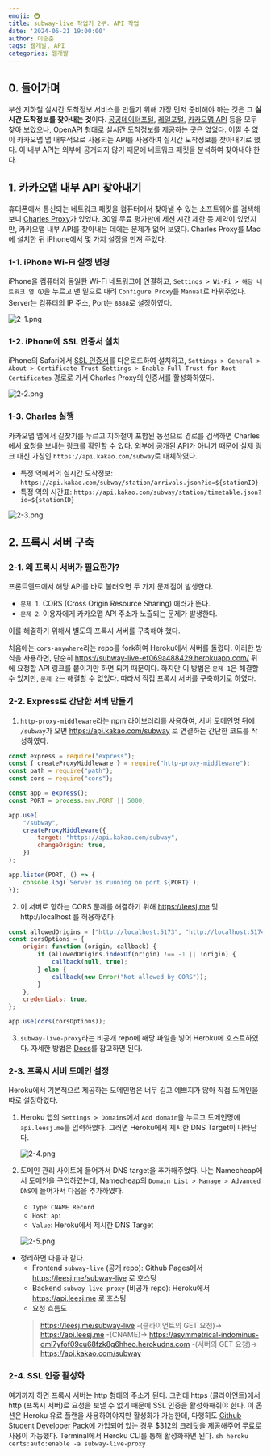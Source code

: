 ```yaml
---
emoji: 🚇
title: subway-live 작업기 2부. API 작업
date: '2024-06-21 19:00:00'
author: 이승준
tags: 웹개발, API
categories: 웹개발
---
```


## 0. 들어가며
부산 지하철 실시간 도착정보 서비스를 만들기 위해 가장 먼저 준비해야 하는 것은 그 **실시간 도착정보를 찾아내는 것**이다. [공공데이터포털](https://data.go.kr), [레일포털](https://data.kric.go.kr), [카카오맵 API](https://apis.map.kakao.com/web/) 등을 모두 찾아 보았으나, OpenAPI 형태로 실시간 도착정보를 제공하는 곳은 없었다. 어쩔 수 없이 카카오맵 앱 내부적으로 사용되는 API를 사용하여 실시간 도착정보를 찾아내기로 했다. 이 내부 API는 외부에 공개되지 않기 때문에 네트워크 패킷을 분석하여 찾아내야 한다.

## 1. 카카오맵 내부 API 찾아내기
휴대폰에서 통신되는 네트워크 패킷을 컴퓨터에서 찾아낼 수 있는 소프트웨어를 검색해보니 [Charles Proxy](https://www.charlesproxy.com/download/)가 있었다. 30일 무료 평가판에 세션 시간 제한 등 제약이 있었지만, 카카오맵 내부 API를 찾아내는 데에는 문제가 없어 보였다. Charles Proxy를 Mac에 설치한 뒤 iPhone에서 몇 가지 설정을 만져 주었다.

### 1-1. iPhone Wi-Fi 설정 변경
iPhone을 컴퓨터와 동일한 Wi-Fi 네트워크에 연결하고, `Settings > Wi-Fi > 해당 네트워크 옆 🛈`을 누르고 맨 밑으로 내려 `Configure Proxy`를 `Manual`로 바꿔주었다. Server는 컴퓨터의 IP 주소, Port는 `8888`로 설정하였다.

![2-1.png](2-1.png)

### 1-2. iPhone에 SSL 인증서 설치
iPhone의 Safari에서 [SSL 인증서](https://chls.pro/ssl)를 다운로드하여 설치하고, `Settings > General > About > Certificate Trust Settings > Enable Full Trust for Root Certificates` 경로로 가서 Charles Proxy의 인증서를 활성화하였다.

![2-2.png](2-2.png)

### 1-3. Charles 실행
카카오맵 앱에서 길찾기를 누르고 지하철이 포함된 동선으로 경로를 검색하면 Charles에서 요청을 보내는 링크를 확인할 수 있다. 외부에 공개된 API가 아니기 때문에 실제 링크 대신 가칭인 `https://api.kakao.com/subway`로 대체하였다.
* 특정 역에서의 실시간 도착정보: `https://api.kakao.com/subway/station/arrivals.json?id=${stationID}`
* 특정 역의 시간표: `https://api.kakao.com/subway/station/timetable.json?id=${stationID}`

![2-3.png](2-3.png)


## 2. 프록시 서버 구축
### 2-1. 왜 프록시 서버가 필요한가?
프론트엔드에서 해당 API를 바로 불러오면 두 가지 문제점이 발생한다.
* `문제 1`. CORS (Cross Origin Resource Sharing) 에러가 뜬다.
* `문제 2`. 이용자에게 카카오맵 API 주소가 노출되는 문제가 발생한다.

이를 해결하기 위해서 별도의 프록시 서버를 구축해야 했다.

처음에는 `cors-anywhere`라는 repo를 fork하여 Heroku에서 서버를 돌렸다. 이러한 방식을 사용하면, 단순히 https://subway-live-ef069a488429.herokuapp.com/ 뒤에 요청할 API 링크를 붙이기만 하면 되기 때문이다. 하지만 이 방법은 `문제 1`은 해결할 수 있지만, `문제 2`는 해결할 수 없었다. 따라서 직접 프록시 서버를 구축하기로 하였다.

### 2-2. Express로 간단한 서버 만들기
1. `http-proxy-middleware`라는 npm 라이브러리를 사용하여, 서버 도메인명 뒤에 `/subway`가 오면 https://api.kakao.com/subway 로 연결하는 간단한 코드를 작성하였다.
```javascript
const express = require("express");
const { createProxyMiddleware } = require("http-proxy-middleware");
const path = require("path");
const cors = require("cors");

const app = express();
const PORT = process.env.PORT || 5000;

app.use(
    "/subway",
    createProxyMiddleware({
        target: "https://api.kakao.com/subway",
        changeOrigin: true,
    })
);

app.listen(PORT, () => {
    console.log(`Server is running on port ${PORT}`);
});
```
2. 이 서버로 향하는 CORS 문제를 해결하기 위해 https://leesj.me 및 http://localhost 를 허용하였다.
```javascript
const allowedOrigins = ["http://localhost:5173", "http://localhost:5174", "https://leesj.me"];
const corsOptions = {
    origin: function (origin, callback) {
        if (allowedOrigins.indexOf(origin) !== -1 || !origin) {
            callback(null, true);
        } else {
            callback(new Error("Not allowed by CORS"));
        }
    },
    credentials: true,
};

app.use(cors(corsOptions));
```
3. `subway-live-proxy`라는 비공개 repo에 해당 파일을 넣어 Heroku에 호스트하였다. 자세한 방법은 [Docs](https://devcenter.heroku.com/articles/git)를 참고하면 된다.

### 2-3. 프록시 서버 도메인 설정
Heroku에서 기본적으로 제공하는 도메인명은 너무 길고 예쁘지가 않아 직접 도메인을 따로 설정하였다.
1. Heroku 앱의 `Settings > Domains`에서 `Add domain`을 누르고 도메인명에 `api.leesj.me`를 입력하였다. 그러면 Heroku에서 제시한 DNS Target이 나타난다.

   ![2-4.png](2-4.png)

2. 도메인 관리 사이트에 들어가서 DNS target을 추가해주었다. 나는 Namecheap에서 도메인을 구입하였는데, Namecheap의 `Domain List > Manage > Advanced DNS`에 들어가서 다음을 추가하였다.
   * `Type`: `CNAME Record`
   * `Host`: `api`
   * `Value`: Heroku에서 제시한 DNS Target
  
   ![2-5.png](2-5.png)

* 정리하면 다음과 같다.
    * Frontend `subway-live` (공개 repo): Github Pages에서 https://leesj.me/subway-live 로 호스팅
    * Backend `subway-live-proxy` (비공개 repo): Heroku에서 https://api.leesj.me 로 호스팅
    * 요청 흐름도
    > https://leesj.me/subway-live -(클라이언트의 GET 요청)→
    > https://api.leesj.me -(CNAME)→
    > https://asymmetrical-indominus-dml7yfof09cu68fzk8g6hheo.herokudns.com -(서버의 GET 요청)→
    > https://api.kakao.com/subway

### 2-4. SSL 인증 활성화
여기까지 하면 프록시 서버는 http 형태의 주소가 된다. 그런데 https (클라이언트)에서 http (프록시 서버)로 요청을 보낼 수 없기 때문에 SSL 인증을 활성화해줘야 한다. 이 옵션은 Heroku 유료 플랜을 사용하여야지만 활성화가 가능한데, 다행히도 [Github Student Developer Pack](https://github.com/edu/students)에 가입되어 있는 경우 &dollar;312의 크레딧을 제공해주어 무료로 사용이 가능했다.
    Terminal에서 Heroku CLI를 통해 활성화하면 된다.
    ```sh
    heroku certs:auto:enable -a subway-live-proxy
    ```

```toc
```